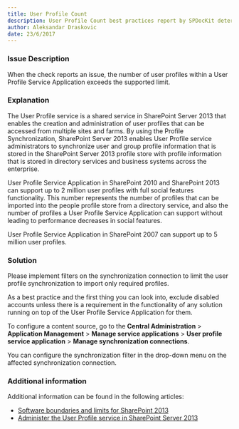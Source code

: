 ```yaml
---
title: User Profile Count 
description: User Profile Count best practices report by SPDocKit determines whether the number of user profiles within a User Profile Service Application exceeds the supported limit.
author: Aleksandar Draskovic 
date: 23/6/2017
---
```

### Issue Description
When the check reports an issue, the number of user profiles within a User Profile Service Application exceeds the supported limit.
### Explanation
The User Profile service is a shared service in SharePoint Server 2013 that enables the creation and administration of user profiles that can be accessed from multiple sites and farms. By using the Profile Synchronization, SharePoint Server 2013 enables User Profile service administrators to synchronize user and group profile information that is stored in the SharePoint Server 2013 profile store with profile information that is stored in directory services and business systems across the enterprise.

User Profile Service Application in SharePoint 2010 and SharePoint 2013 can support up to 2 million user profiles with full social features functionality. This number represents the number of profiles that can be imported into the people profile store from a directory service, and also the number of profiles a User Profile Service Application can support without leading to performance decreases in social features.

User Profile Service Application in SharePoint 2007 can support up to 5 million user profiles.
### Solution
Please implement filters on the synchronization connection to limit the user profile synchronization to import only required profiles. 

As a best practice and the first thing you can look into, exclude disabled accounts unless there is a requirement in the functionality of any solution running on top of the User Profile Service Application for them.

 To configure a content source, go to the **Central Administration** > **Application Management** > **Manage service applications** > **User profile service application** > **Manage synchronization connections**. 
 
 You can configure the synchronization filter in the drop-down menu on the affected synchronization connection.
 ### Additional information 
 Additional information can be found in the following articles:
 * [Software boundaries and limits for SharePoint 2013](https://technet.microsoft.com/en-us/library/cc262787.aspx)
 * [Administer the User Profile service in SharePoint Server 2013](https://technet.microsoft.com/en-us/library/ee721050.aspx)